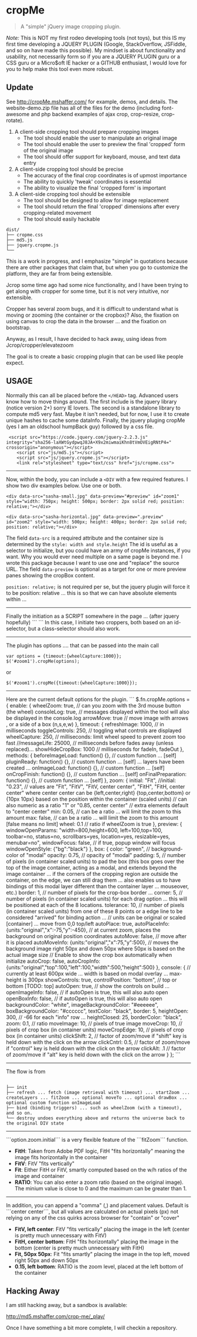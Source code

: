 # cropMe
<blockquote>
<p>A "simple" jQuery image cropping plugin.</p>
</blockquote>

*Note:*  This is NOT my first rodeo developing tools (not toys), but this IS my first time developing a JQUERY PLUGIN (Google, StackOverflow, JSFiddle, and so on have made this possible).  My mindset is about functionality and usability, not necessarily form so if you are a JQUERY PLUGIN guru or a CSS guru or a Micro$oft IE hacker or a GITHUB enthusiast, I would love for you to help make this tool even more robust.

## Update

See http://cropMe.mshaffer.com/ for example, demos, and details.  The website-demo.zip file has all of the files for the demo (including font-awesome and php backend examples of ajax crop, crop-resize, crop-rotate).

1.  A client-side cropping tool should prepare cropping images
	- The tool should enable the user to manipulate an original image
	- The tool should enable the user to preview the final 'cropped' form of the original image
	- The tool should offer support for keyboard, mouse, and text data entry
2.  A client-side cropping tool should be precise
	- The accuracy of the final crop coordinates is of upmost importance
	- The ability to quickly 'tweak' coordinates is essential
	- The ability to visualize the final 'cropped form' is important
3.  A client-side cropping tool should be extensible
	- The tool should be designed to allow for image replacement 
	- The tool should return the final 'cropped' dimensions after every cropping-related movement
	- The tool should easily hackable

<pre><code>dist/
├── cropme.css
├── md5.js
├── jquery.cropme.js
└── 
</code></pre>

This is a work in progress, and I emphasize "simple" in quotations because there are other packages that claim that, but when you go to customize the platform, they are far from being extensible.

Jcrop some time ago had some nice functionality, and I have been trying to get along with cropper for some time, but it is not very intuitive, nor extensible.

Cropper has several zoom bugs, and it is difficult to understand what is moving or zooming (the container or the cropbox)?  Also, the fixation on using canvas to crop the data in the browser ... and the fixation on bootstrap.

Anyway, as I result, I have decided to hack away, using ideas from Jcrop/cropper/elevatezoom

The goal is to create a basic cropping plugin that can be used like people expect.

## USAGE

Normally this can all be placed before the ```</HEAD>``` tag.  Advanced users know how to move things around.  The first include is the jquery library (notice version 2+) sorry IE lovers.
The second is a standalone library to compute md5 very fast.  Maybe it isn't needed, but for now, I use it to create unique hashes to cache some dataInfo.
Finally, the jquery pluging cropMe (yes I am an oldschool humpBack guy) followed by a css file.

```
 <script src="https://code.jquery.com/jquery-2.2.3.js"   integrity="sha256-laXWtGydpwqJ8JA+X9x2miwmaiKhn8tVmOVEigRNtP4="   crossorigin="anonymous"></script>
	<script src="js/md5.js"></script>
	<script src="js/jquery.cropme.js"></script>
	<link rel="stylesheet" type="text/css" href="js/cropme.css">
```

<HR />

Now, within the body, you can include a ```<DIV``` with a few required features.  I show two div examples below.  Use one or both.

```
<div data-src="sasha-small.jpg" data-preview="#preview" id="zoom1" style="width: 750px; height: 500px; border: 2px solid red; position: relative;"></div> 

<div data-src="sasha-horizontal.jpg" data-preview=".preview" id="zoom2" style="width: 500px; height: 400px; border: 2px solid red; position: relative;"></div> 
```
The field ```data-src``` is a required attribute and the container size is determined by the ```style: width and style.height```
The id is useful as a selector to initialize, but you could have an army of cropMe instances, if you want.  Why you would ever need multiple on a same page is beyond me.  I wrote this package because I want to use one and "replace" the source URL.
The field ```data-preview``` is optional as a target for one or more preview panes showing the cropBox content.

```position: relative;``` is not required per se, but the jquery plugin will force it to be position: relative ... this is so that we can have absolute elements within ...

<HR />
Finally the initiation as a SCRIPT somewhere in the page ... (after jquery hopefully)
```
<SCRIPT>
 $( document ).ready(function() {
          $('#zoom1').cropMe(); 
	        $('#zoom2').cropMe(); 
	});
</SCRIPT>
```
In this case, I initiate two croppers, both based on an id-selector, but a class-selector should also work.

<HR />

The plugin has options .... that can be passed into the main call
```
var options = {timeout:{wheelCapture:1000}};
$('#zoom1').cropMe(options); 
```

or

```
$('#zoom1').cropMe({timeout:{wheelCapture:1000}}); 
```

<HR />
Here are the current default options for the plugin.  
```
$.fn.cropMe.options = {
				enable: {
						wheelZoom: true, // can you zoom with the 3rd mouse button (the wheel)
						consoleLog:  true,  // messages displayed within the tool will also be displayed in the console.log						
						arrowMove: true // move image with arrows , or a side of a box (n,s,e,w)
						},
				timeout: {
						refreshImage: 1000, // in milliseconds						
						toggleControls: 250,  // toggling what controls are displayed
						wheelCapture: 250, // milliseconds: limit wheel speed to prevent zoom too fast 
						//messageLife:  25000, // milliseconds before fades away (unless replaced)...
						showHideCropBox: 1000 // milliseconds for fadeIn, fadeOut
						}, 
				methods: {
						beforeImageLoad: function() {},  // custom function ... [self]
						pluginReady: function() {},  // custom function ... [self] ... layers have been created ... 
						onImageLoad: function() {},  // custom function ... [self]
						onCropFinish: function() {},  // custom function ... [self]
						onFinalPreparation: function() {},  // custom function ... [self] 
						},
				zoom:	{
						initial: "Fit",
						//initial: "0.23",  // values are "Fit", "FitV", "FitV, center center", "FitH", "FitH, center center" where center center can be {left,center,right} {top,center,bottom} or {10px 10px} based on the position within the container (scaled units)
										// can also numeric as a ratio "1" or "0.85, center center"
										// extra elements default to "center center"
						min: 0.05,			// can be a ratio ... will limit the zoom to this amount 
						max: false,		// can be a ratio ... will limit the zoom to this amount [false means no limit]
						wheel:  0.1	// ratio if wheelZoom is true
						}, 
				preview: {
						windowOpenParams: "width=800,height=600, left=100,top=100, toolbar=no, status=no, scrollbars=yes, location=yes, resizable=yes, menubar=no", 
						windowFocus: false,  // if true, popup window will focus 
						windowOpenStyle: {"bg":"black"}
						},
				box:	{
						color: "green",  	// background-color of "modal"
						opacity: 0.75,		// opacity of "modal"
						padding:  5,  // number of pixels (in container scaled units) to pad the box (this box goes over the top of the image container, acting as a modal, and extends beyond the image container ... if the corners of the cropping region are outside the container, on the edge, we can still drag them ... also enables us to have bindings of this modal layer different than the container layer ... mouseover, etc.)
						border: 1, // number of pixels for the crop-box border ... 
						corner:  5,  // number of pixels (in container scaled units) for each drag option ... this will be positioned at each of the 8 locations.
						tolerance: 10, // number of pixels (in container scaled units) from one of these 8 points or a edge line to be considered "arrived" for binding action ... 						
						// units can be original or scaled [container] ... move from 0,0 top/left
						autoPlace: true,
						autoPlaceInfo: {units:"original","x":-75,"y":-450},  // at current zoom, places the background on original position coordinates
						autoMove: false,  // move after it is placed
						autoMoveInfo: {units:"original","x":75,"y":500},  // moves the background image right 50px and down 50px where 50px is based on the actual image size
						// Enable to show the crop box automatically when initialize
						autoCrop: false,
						autoCropInfo: {units:"original","top":100,"left":100,"width":500,"height":500}
						},	
				console: {  // currently at least 600px wide ... width is based on modal overlay ... max-height is 300px
							showControls:  true, 							
							controlPosition:  "bottom",  // top or bottom [TODO: top]
							autoOpen: true,  // show the controls on build ... 						
							openImageInfo:  false,  // if autoOpen is true, this will also auto open
							openBoxInfo:  false, // if autoOpen is true, this will also auto open
							backgroundColor: "white",
							imageBackgroundColor: "#eeeeee",
							boxBackgroundColor: "#cccccc",
							textColor: "black",							
							border: 5,
							heightOpen: 300, // -66 for each "info" row ...
							heightClosed: 25,
							borderColor: "black",
							zoom:  0.1,  // ratio
							moveImage:  10,  // pixels of true image 
							moveCrop:  10,  // pixels of crop box (in container units)
							moveCropEdge:  10,  // pixels of crop box (in container units)
							clickShift:  2,		// factor of zoom/move if "shift" key is held down with the click on the arrow
							clickCntrl:  0.5,   // factor of zoom/move if "control" key is held down with the click on the arrow
							clickAlt:  .1		// factor of zoom/move if "alt" key is held down with the click on the arrow
						}
			};
```

<HR />

The flow is from

<pre><code>
├── init
├── refresh ... fetch (image retrieval with timeout) ... startZoom ... createLayers ... fitZoom ... optional moveTo ... optional drawBox ... optional custom function onImageLoad
├── bind (binding triggers) ... such as wheelZoom (with a timeout), and so on.
└── destroy undoes everything above and returns the universe back to the original DIV state
</code></pre>

<HR />
```option.zoom.initial``` is a very flexible feature of the ```fitZoom``` function.

* **FitH**: Taken from Adobe PDF logic, FitH "fits horizontally" meaning the image fits horizontally in the container
* **FitV**: FitV "fits vertically"
* **Fit**: Either FitH or FitV, smartly computed based on the w/h ratios of the image and container
* **RATIO**: You can also enter a zoom ratio (based on the original image).  The minium value is close to 0 and the maximum can be greater than 1.

<HR />
In addition, you can append a "comma" (,) and placement values.  Default is ```center center```, but all values are calculated on actual pixels (px) not relying on any of the css quirks across browser for "contain" or "cover"


* **FitV, left center**: FitV "fits vertically" placing the image in the left (center is pretty much unnecessary with FitV)
* **FitH, center bottom**: FitH "fits horizontally" placing the image in the bottom (center is pretty much unnecessary with FitH)
* **Fit, 50px 50px**: Fit "fits smartly" placing the image in the top left, moved right 50px and down 50px
* **0.15, left bottom**: RATIO is the zoom level, placed at the left bottom of the container


## Hacking Away ##

I am still hacking away, but a sandbox is available:

http://md5.mshaffer.com/crop-me/_play/

Once I have something a bit more complete, I will checkin a repository.
